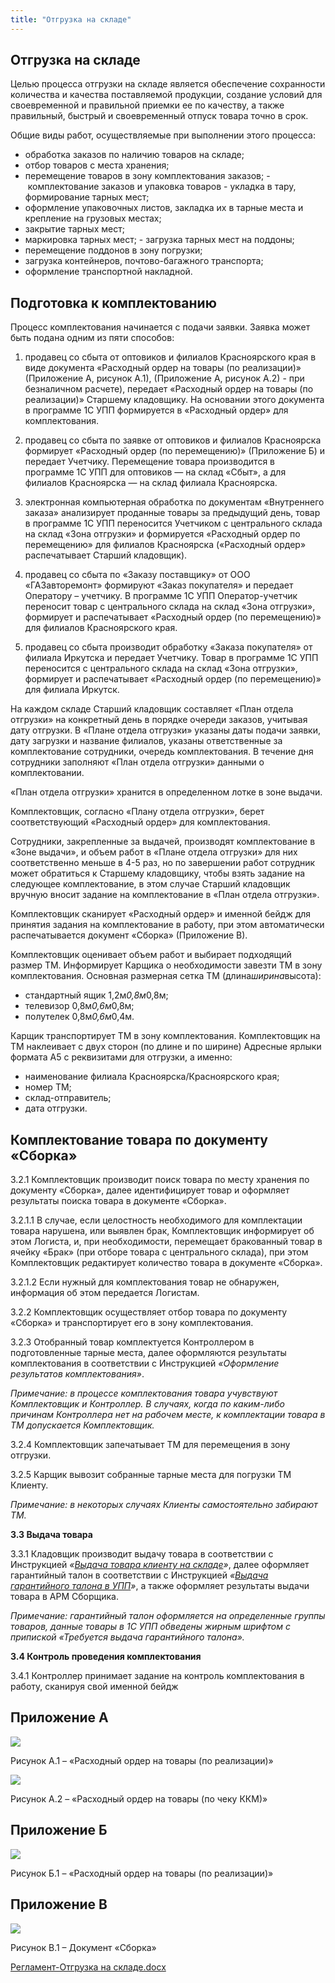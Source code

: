 ```yaml
---
title: "Отгрузка на складе"
---
```


## Отгрузка на складе

Целью процесса отгрузки на складе является обеспечение сохранности количества и качества поставляемой продукции, создание условий для своевременной и правильной приемки ее по качеству, а также правильный, быстрый и своевременный отпуск товара точно в срок.

Общие виды работ, осуществляемые при выполнении этого процесса:
- обработка заказов по наличию товаров на складе;
- отбор товаров с места хранения;
- перемещение товаров в зону комплектования заказов;
- комплектование заказов и упаковка товаров - укладка в тару, формирование тарных мест;
- оформление упаковочных листов, закладка их в тарные места и крепление на грузовых местах;
- закрытие тарных мест;
- маркировка тарных мест;
- загрузка тарных мест на поддоны;
- перемещение поддонов в зону погрузки;
- загрузка контейнеров, почтово-багажного транспорта;
- оформление транспортной накладной.

## Подготовка к комплектованию

Процесс комплектования начинается с подачи заявки. Заявка может быть подана одним из пяти способов:

1) продавец со сбыта от оптовиков и филиалов Красноярского края в виде документа «Расходный ордер на товары (по реализации)» (Приложение А, рисунок А.1), (Приложение А, рисунок А.2) - при безналичном расчете), передает «Расходный ордер на товары (по реализации)» Старшему кладовщику. На основании этого документа в программе 1С УПП формируется в «Расходный ордер» для комплектования.

2) продавец со сбыта по заявке от оптовиков и филиалов Красноярска формирует «Расходный ордер (по перемещению)» (Приложение Б) и передает Учетчику. Перемещение товара производится в программе 1С УПП для оптовиков — на склад «Сбыт», а для филиалов Красноярска — на склад филиала Красноярска.

3) электронная компьютерная обработка по документам «Внутреннего заказа» анализирует проданные товары за предыдущий день, товар в программе 1С УПП переносится Учетчиком с центрального склада на склад «Зона отгрузки» и формируется «Расходный ордер по перемещению» для филиалов Красноярска («Расходный ордер» распечатывает Старший кладовщик).

4) продавец со сбыта по «Заказу поставщику» от ООО «ГАЗавторемонт» формируют «Заказ покупателя» и передает Оператору – учетчику. В программе 1С УПП Оператор-учетчик переносит товар с центрального склада на склад «Зона отгрузки», формирует и распечатывает «Расходный ордер (по перемещению)» для филиалов Красноярского края.

5) продавец со сбыта производит обработку «Заказа покупателя» от филиала Иркутска и передает Учетчику. Товар в программе 1С УПП переносится с центрального склада на склад «Зона отгрузки», формирует и распечатывает «Расходный ордер (по перемещению)» для филиала Иркутск.

На каждом складе Старший кладовщик составляет «План отдела отгрузки» на конкретный день в порядке очереди заказов, учитывая дату отгрузки. В «Плане отдела отгрузки» указаны даты подачи заявки, дату загрузки и название филиалов, указаны ответственные за комплектование сотрудники, очередь комплектования. В течение дня сотрудники заполняют «План отдела отгрузки» данными о комплектовании.

«План отдела отгрузки» хранится в определенном лотке в зоне выдачи.

Комплектовщик, согласно «Плану отдела отгрузки», берет соответствующий «Расходный ордер» для комплектования.

Сотрудники, закрепленные за выдачей, производят комплектование в «Зоне выдачи», и объем работ в «Плане отдела отгрузки» для них соответственно меньше в 4-5 раз, но по завершении работ сотрудник может обратиться к Старшему кладовщику, чтобы взять задание на следующее комплектование, в этом случае Старший кладовщик вручную вносит задание на комплектование в «План отдела отгрузки».

Комплектовщик сканирует «Расходный ордер» и именной бейдж для принятия задания на комплектование в работу, при этом автоматически распечатывается документ «Сборка» (Приложение В).

Комплектовщик оценивает объем работ и выбирает подходящий размер ТМ. Информирует Карщика о необходимости завезти ТМ в зону комплектования. Основная размерная сетка ТМ (длина*ширина*высота):

- стандартный ящик 1,2м*0,8м*0,8м;
- телевизор 0,8м*0,6м*0,8м;
- полутелек 0,8м*0,6м*0,4м.

Карщик транспортирует ТМ в зону комплектования. Комплектовщик на ТМ наклеивает с двух сторон (по длине и по ширине) Адресные ярлыки формата А5 с реквизитами для отгрузки, а именно:

- наименование филиала Красноярска/Красноярского края;
- номер ТМ;
- склад-отправитель;
- дата отгрузки.
 
## Комплектование товара по документу «Сборка»

3.2.1 Комплектовщик производит поиск товара по месту хранения по документу «Сборка», далее идентифицирует товар и оформляет результаты поиска товара в документе «Сборка».

3.2.1.1 В случае, если целостность необходимого для комплектации товара нарушена, или выявлен брак, Комплектовщик информирует об этом Логиста, и, при необходимости, перемещает бракованный товар в ячейку «Брак» (при отборе товара с центрального склада), при этом Комплектовщик редактирует количество товара в документе «Сборка».

3.2.1.2 Если нужный для комплектования товар не обнаружен, информация об этом передается Логистам.

3.2.2 Комплектовщик осуществляет отбор товара по документу «Сборка» и транспортирует его в зону комплектования.

3.2.3 Отобранный товар комплектуется Контроллером в подготовленные тарные места, далее оформляются результаты комплектования в соответствии с Инструкцией _«Оформление результатов комплектования»_.

_Примечание: в процессе комплектования товара учувствуют Комплектовщик и Контроллер. В случаях, когда по каким-либо причинам Контроллера нет на рабочем месте, к комплектации товара в ТМ допускается Комплектовщик._

3.2.4 Комплектовщик запечатывает ТМ для перемещения в зону отгрузки.

3.2.5 Карщик вывозит собранные тарные места для погрузки ТМ Клиенту.

_Примечание: в некоторых случаях Клиенты самостоятельно забирают ТМ._

**3.3 Выдача товара**

3.3.1 Кладовщик производит выдачу товара в соответствии с Инструкцией _«[Выдача товара клиенту на складе](UPP/Выдача%20товара%20клиенту%20на%20складе.md)»_, далее оформляет гарантийный талон в соответствии с Инструкцией _«[Выдача гарантийного талона в УПП](UPP/Выдача%20гарантийного%20талона%20в%20УПП.md)»_, а также оформляет результаты выдачи товара в АРМ Сборщика.

_Примечание: гарантийный талон оформляется на определенные группы товаров, данные товары в 1С УПП обведены жирным шрифтом с припиской «Требуется выдача гарантийного талона»._

**3.4 Контроль проведения комплектования**

3.4.1 Контроллер принимает задание на контроль комплектования в работу, сканируя свой именной бейдж

## Приложение А

![](_attach/Pasted%20image%2020221123155941.png)

Рисунок А.1 – «Расходный ордер на товары (по реализации)»

![](_attach/lu224723662dm_tmp_408d591873d2ad50.jpg)

Рисунок А.2 – «Расходный ордер на товары (по чеку ККМ)»

## Приложение Б
![](_attach/lu224723662dm_tmp_e704e03fac24ae8d.png)

Рисунок Б.1 – «Расходный ордер на товары (по реализации)»

## Приложение В

![](_attach/lu224723662dm_tmp_9b2738369b793624.png)

Рисунок В.1 – Документ «Сборка»

[Регламент-Отгрузка на складе.docx](UPP/_attach/Регламент%20-%20Отгрузка%20на%20складе.docx)